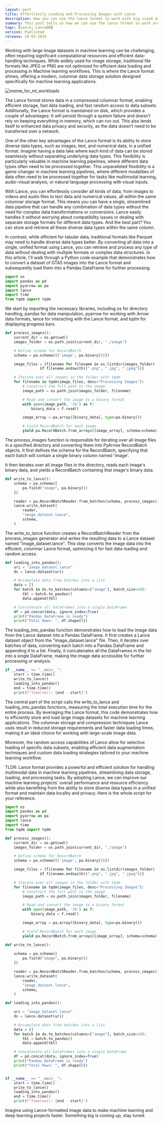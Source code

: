 ```yaml
---
layout: post
title: Effortlessly Loading and Processing Images with Lance
description: How you can use the lance format to work with big sized data
summary: This post tells us how we can use the lance format to work around the big dataset of various images and why it's better than other cases. Used GTA5 image dataset for this post
tags: [Lance, LanceDB]
version: Published
release: 29-03-2024
---
```



Working with large image datasets in machine learning can be challenging, often requiring significant computational resources and efficient data-handling techniques. While widely used for image storage, traditional file formats like JPEG or PNG are not optimized for efficient data loading and processing in Machine learning workflows. This is where the Lance format shines, offering a modern, columnar data storage solution designed specifically for machine learning applications.

![meme_for_ml_workloads](https://github.com/vipul-maheshwari/vipul-maheshwari.github.io/blob/main/images/loading_and_processing_image_with_lance/image.png?raw=true)

The Lance format stores data in a compressed columnar format, enabling efficient storage, fast data loading, and fast random access to data subsets. Additionally, the Lance format is maintained on disk, which provides a couple of advantages: It will persist through a system failure and doesn’t rely on keeping everything in memory, which can run out. This also lends itself to enhanced data privacy and security, as the data doesn’t need to be transferred over a network.

One of the other key advantages of the Lance format is its ability to store diverse data types, such as images, text, and numerical data, in a unified format. Imagine having a data lake where each kind of data can be stored seamlessly without separating underlying data types. This flexibility is particularly valuable in machine learning pipelines, where different data types often need to be processed together. This unparalleled flexibility is a game-changer in machine learning pipelines, where different modalities of data often need to be processed together for tasks like multimodal learning, audio-visual analysis, or natural language processing with visual inputs.

With Lance, you can effortlessly consider all kinds of data, from images to videos and audio files to text data and numerical values, all within the same columnar storage format. This means you can have a single, streamlined data pipeline that can handle any combination of data types without the need for complex data transformations or conversions. Lance easily handles it without worrying about compatibility issues or dealing with separate storage formats for different data types. And the best part? You can store and retrieve all these diverse data types within the same column.

In contrast, while efficient for tabular data, traditional formats like Parquet may need to handle diverse data types better. By converting all data into a single, unified format using Lance, you can retrieve and process any type of data without dealing with multiple formats or complex data structures.
In this article, I'll walk through a Python code example that demonstrates how to convert a dataset of GTA5 images into the Lance format and subsequently load them into a Pandas DataFrame for further processing.

```python
import os
import pandas as pd
import pyarrow as pa
import lance
import time
from tqdm import tqdm
```

We start by importing the necessary libraries, including os for directory handling, pandas for data manipulation, pyarrow for working with Arrow data formats, lance for interacting with the Lance format, and tqdm for displaying progress bars.

```python
def process_images():
    current_dir = os.getcwd()
    images_folder = os.path.join(current_dir, "./image")

    # Define schema for RecordBatch
    schema = pa.schema([('image', pa.binary())])

    image_files = [filename for filename in os.listdir(images_folder)
                if filename.endswith((".png", ".jpg", ".jpeg"))]

    # Iterate over all images in the folder with tqdm
    for filename in tqdm(image_files, desc="Processing Images"):
        # Construct the full path to the image
        image_path = os.path.join(images_folder, filename)

        # Read and convert the image to a binary format
        with open(image_path, 'rb') as f:
            binary_data = f.read()

        image_array = pa.array([binary_data], type=pa.binary())

        # Yield RecordBatch for each image
        yield pa.RecordBatch.from_arrays([image_array], schema=schema)
```

The process_images function is responsible for iterating over all image files in a specified directory and converting them into PyArrow RecordBatch objects. It first defines the schema for the RecordBatch, specifying that each batch will contain a single binary column named 'image'. 

It then iterates over all image files in the directory, reads each image's binary data, and yields a RecordBatch containing that image's binary data.

```python
def write_to_lance():
    schema = pa.schema([
        pa.field("image", pa.binary())
    ])

    reader = pa.RecordBatchReader.from_batches(schema, process_images())
    lance.write_dataset(
        reader,
        "image_dataset.lance",
        schema,
    )
```

The write_to_lance function creates a RecordBatchReader from the process_images generator and writes the resulting data to a Lance dataset named "image_dataset.lance". This step converts the image data into the efficient, columnar Lance format, optimizing it for fast data loading and random access.

```python
def loading_into_pandas():
    uri = "image_dataset.lance"
    ds = lance.dataset(uri)

    # Accumulate data from batches into a list
    data = []
    for batch in ds.to_batches(columns=["image"], batch_size=10):
        tbl = batch.to_pandas()
        data.append(tbl)

    # Concatenate all DataFrames into a single DataFrame
    df = pd.concat(data, ignore_index=True)
    print("Pandas DataFrame is ready")
    print("Total Rows: ", df.shape[0])
```

The loading_into_pandas function demonstrates how to load the image data from the Lance dataset into a Pandas DataFrame. It first creates a Lance dataset object from the "image_dataset.lance" file. Then, it iterates over batches of data, converting each batch into a Pandas DataFrame and appending it to a list. Finally, it concatenates all the DataFrames in the list into a single DataFrame, making the image data accessible for further processing or analysis.

```python
if __name__ == "__main__":
    start = time.time()
    write_to_lance()
    loading_into_pandas()
    end = time.time()
    print(f"Time(sec): {end - start}")
```

The central part of the script calls the write_to_lance and loading_into_pandas functions, measuring the total execution time for the entire process.
By leveraging the Lance format, this code demonstrates how to efficiently store and load large image datasets for machine learning applications. The columnar storage and compression techniques Lance uses result in reduced storage requirements and faster data loading times, making it an ideal choice for working with large-scale image data.

Moreover, the random access capabilities of Lance allow for selective loading of specific data subsets, enabling efficient data augmentation techniques and custom data loading strategies tailored to your machine learning workflow.

TLDR: Lance format provides a powerful and efficient solution for handling multimodal data in machine learning pipelines, streamlining data storage, loading, and processing tasks. By adopting Lance, we can improve our machine learning projects' overall performance and resource efficiency while also benefiting from the ability to store diverse data types in a unified format and maintain data locality and privacy. Here is the whole script for your reference.

```python
import os
import pandas as pd
import pyarrow as pa
import lance
import time
from tqdm import tqdm

def process_images():
    current_dir = os.getcwd()
    images_folder = os.path.join(current_dir, "./image")

    # Define schema for RecordBatch
    schema = pa.schema([('image', pa.binary())])

    image_files = [filename for filename in os.listdir(images_folder)
                if filename.endswith((".png", ".jpg", ".jpeg"))]

    # Iterate over all images in the folder with tqdm
    for filename in tqdm(image_files, desc="Processing Images"):
        # Construct the full path to the image
        image_path = os.path.join(images_folder, filename)

        # Read and convert the image to a binary format
        with open(image_path, 'rb') as f:
            binary_data = f.read()

        image_array = pa.array([binary_data], type=pa.binary())

        # Yield RecordBatch for each image
        yield pa.RecordBatch.from_arrays([image_array], schema=schema)

def write_to_lance():
    
    schema = pa.schema([
        pa.field("image", pa.binary())
    ])

    reader = pa.RecordBatchReader.from_batches(schema, process_images())
    lance.write_dataset(
        reader,
        "image_dataset.lance",
        schema,
    )

def loading_into_pandas():

    uri = "image_dataset.lance"
    ds = lance.dataset(uri)

    # Accumulate data from batches into a list
    data = []
    for batch in ds.to_batches(columns=["image"], batch_size=10):
        tbl = batch.to_pandas()
        data.append(tbl)

    # Concatenate all DataFrames into a single DataFrame
    df = pd.concat(data, ignore_index=True)
    print("Pandas DataFrame is ready")
    print("Total Rows: ", df.shape[0])


if __name__ == "__main__":
    start = time.time()
    write_to_lance()
    loading_into_pandas()
    end = time.time()
    print(f"Time(sec): {end - start}")

```

Imagine using Lance-formatted image data to make machine learning and deep learning projects faster. Something big is coming up, stay tuned.